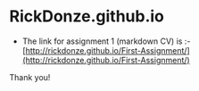 # RickDonze.github.io

* The link for assignment 1 (markdown CV) is :-
[http://rickdonze.github.io/First-Assignment/](http://rickdonze.github.io/First-Assignment/)

Thank you!